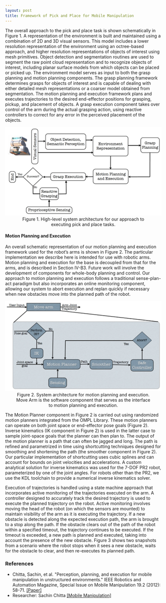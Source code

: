 ```yaml
---
layout: post
title: Framework of Pick and Place for Mobile Manipulation
---
```


The overall approach to the pick and place task is shown schematically in Figure 1. A representation of the environment is built and maintained using a combination of 2D and 3D visual sensors. This model includes a lower resolution representation of the environment using an octree-based approach, and higher resolution representations of objects of interest using mesh primitives. Object detection and segmentation routines are used to segment the raw point cloud representation and to recognize objects of interest, including planar surface models from which objects can be placed or picked up. The environment model serves as input to both the grasp planning and motion planning components. The grasp planning framework determines grasps for objects of interest and is capable of dealing with either detailed mesh representations or a coarser model obtained from segmentation. The motion planning and execution framework plans and executes trajectories to the desired end-effector positions for grasping, pickup, and placement of objects. A grasp execution component takes over control of the arm during the actual grasping action, using reactive controllers to correct for any error in the perceived placement of the objects.

<p style="text-align:center">
	<img src="/topics/img/manipulation/pick_and_place_framework.jpg" width="600" />
	<br /> Figure 1. High-level system architecture for our approach to 
	<br /> executing pick and place tasks.
</p>

#### Motion Planning and Execution

An overall schematic representation of our motion planning and execution framework used for the robot’s arms is shown in Figure 2. The particular implementation we describe here is intended for use with robotic arms. Motion planning and execution for the base is decoupled from that for the arms, and is described in Section IV-B3. Future work will involve the development of components for whole-body planning and control. Our approach to motion planning and execution follows a traditional sense-plan-act paradigm but also incorporates an online monitoring component, allowing our system to abort execution and replan quickly if necessary when new obstacles move into the planned path of the robot.  

<p style="text-align:center">
	<img src="/topics/img/manipulation/motion_planning_and_execution.jpg" width="600" />
	<br /> Figure 2. System architecture for motion planning and execution. 
	<br /> Move Arm is the software component that serves as the interface 
	<br /> to motion planning and execution. 
</p>

The Motion Planner component in Figure 2 is carried out using randomized motion planners integrated from the OMPL Library. These motion planners can operate on both joint space or end-effector pose goals (Figure 2). Inverse kinematics (IK component in Figure 2) is used in the latter case to sample joint-space goals that the planner can then plan to. The output of the motion planner is a path that can often be jagged and long. The path is refined and parametrized in time using shortcutting techniques designed for smoothing and shortening the path (the smoother component in Figure 2). Our particular implementation of shortcutting uses cubic splines and can account for bounds on joint velocities and accelerations. A custom analytical solution for inverse kinematics was used for the 7-DOF PR2 robot, parameterized by one of the joint angles. For robots other than the PR2, we use the KDL toolchain to provide a numerical inverse kinematics solver.  

Execution of trajectories is handled using a state machine approach that incorporates active monitoring of the trajectories executed on the arm. A controller designed to accurately track the desired trajectory is used to execute the planned trajectory on the robot. Active monitoring involves moving the head of the robot (on which the sensors are mounted) to maintain visibility of the arm as it is executing the trajectory. If a new obstacle is detected along the expected execution path, the arm is brought to a stop along the path. If the obstacle clears out of the path of the robot within a specified timeout, the trajectory continues to be executed. If the timeout is exceeded, a new path is planned and executed, taking into account the presence of the new obstacle. Figure 3 shows two snapshots from a scenario where the robot stops when it sees a new obstacle, waits for the obstacle to clear, and then re-executes its planned path.

### References

- Chitta, Sachin, et al. "Perception, planning, and execution for mobile manipulation in unstructured environments." IEEE Robotics and Automation Magazine, Special Issue on Mobile Manipulation 19.2 (2012): 58-71. [[Paper]](https://www.willowgarage.com/sites/default/files/chitta_ram_2011.pdf)
- Researcher: Sachin Chitta [[Mobile Manipulation]](https://www.sachinchitta.org/mobile-manipulation.html)